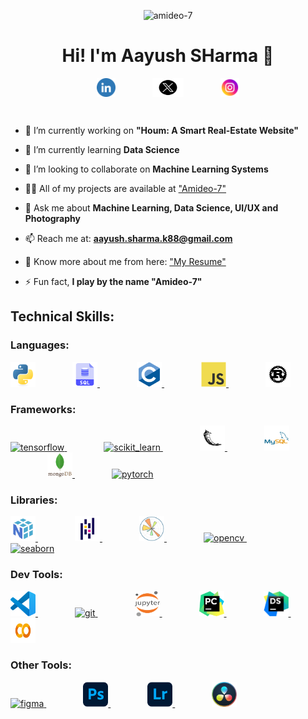<p align="center"> <img src="https://github.com/amideo-7/amideo-7/blob/6d9d4c0668e10bccc50abf9b732e5f2f12c9a95d/Images/Banner.gif" alt="amideo-7" /> </p>

<h1 align="center">Hi! I'm Aayush SHarma 👾</h1>

<p align="center">
<a href="https://linkedin.com/in/aayush-sharma-646449204" target="blank"><img align="center" src="https://github.com/amideo-7/amideo-7/blob/d42c93c20b1771fa18889d2670ff798fe9df0133/Images/linkedin.png" alt="aayush-sharma-646449204" height="30" width="30" /></a>&nbsp;&nbsp;&nbsp;&nbsp;&nbsp;&nbsp;&nbsp;&nbsp;&nbsp;&nbsp;&nbsp;&nbsp;&nbsp;&nbsp;
<a href="https://twitter.com/aayushs47212218" target="blank"><img align="center" src="https://github.com/amideo-7/amideo-7/blob/d42c93c20b1771fa18889d2670ff798fe9df0133/Images/twitter-x-seeklogo.com-4.png" alt="aayushs47212218" height="30" width="50" /></a>&nbsp;&nbsp;&nbsp;&nbsp;&nbsp;&nbsp;&nbsp;&nbsp;&nbsp;&nbsp;&nbsp;&nbsp;&nbsp;&nbsp;
<a href="https://instagram.com/_._kaptured_" target="blank"><img align="center" src="https://github.com/amideo-7/amideo-7/blob/d42c93c20b1771fa18889d2670ff798fe9df0133/Images/instagram.png" alt="_._kaptured_" height="30" width="30" /></a>
</p>

<br>

- 🔭 I’m currently working on **"Houm: A Smart Real-Estate Website"**

- 🌱 I’m currently learning **Data Science**

- 👯 I’m looking to collaborate on **Machine Learning Systems**

- 👨‍💻 All of my projects are available at ["Amideo-7"](https://github.com/amideo-7)

- 💬 Ask me about **Machine Learning, Data Science, UI/UX and Photography**

- 📫 Reach me at: **aayush.sharma.k88@gmail.com**

- 📄 Know more about me from here: ["My Resume"](https://github.com/amideo-7/Resume.git)

- ⚡ Fun fact, **I play by the name "Amideo-7"**


<h2 align="left">Technical Skills:</h2>
<h3>Languages:</h3>
<p align="left">
<a href="https://www.python.org" target="_blank" rel="noreferrer"> <img src="https://raw.githubusercontent.com/devicons/devicon/master/icons/python/python-original.svg" alt="python" width="40" height="40"/></a>&nbsp;&nbsp;&nbsp;&nbsp;&nbsp;&nbsp;&nbsp;&nbsp;&nbsp;&nbsp;&nbsp;&nbsp;&nbsp;&nbsp;
<a href="https://www.geeksforgeeks.org/sql-tutorial/" target="_blank" rel="noreferrer"> <img src="https://github.com/amideo-7/amideo-7/blob/99e34493e837bd8acf202a46f23aad0ecb7558f6/Images/sql.png" alt="sql" width="40" height="40"/> </a>&nbsp;&nbsp;&nbsp;&nbsp;&nbsp;&nbsp;&nbsp;&nbsp;&nbsp;&nbsp;&nbsp;&nbsp;&nbsp;&nbsp;
<a href="https://www.cprogramming.com/" target="_blank" rel="noreferrer"> <img src="https://raw.githubusercontent.com/devicons/devicon/master/icons/c/c-original.svg" alt="c" width="40" height="40"/> </a>&nbsp;&nbsp;&nbsp;&nbsp;&nbsp;&nbsp;&nbsp;&nbsp;&nbsp;&nbsp;&nbsp;&nbsp;&nbsp;&nbsp;
<a href="https://developer.mozilla.org/en-US/docs/Web/JavaScript" target="_blank" rel="noreferrer"> <img src="https://raw.githubusercontent.com/devicons/devicon/master/icons/javascript/javascript-original.svg" alt="javascript" width="40" height="40"/> </a>&nbsp;&nbsp;&nbsp;&nbsp;&nbsp;&nbsp;&nbsp;&nbsp;&nbsp;&nbsp;&nbsp;&nbsp;&nbsp;&nbsp;
<a href="https://www.rust-lang.org" target="_blank" rel="noreferrer"> <img src="https://github.com/amideo-7/amideo-7/blob/e36b3ce56656a7cf950838000341766b19558d84/Images/rust.png" alt="rust" width="40" height="40"/> </a> 
</p>

<h3>Frameworks:</h3>
<p align="left">
<a href="https://www.tensorflow.org" target="_blank" rel="noreferrer"> <img src="https://www.vectorlogo.zone/logos/tensorflow/tensorflow-icon.svg" alt="tensorflow" width="40" height="40"/> </a>&nbsp;&nbsp;&nbsp;&nbsp;&nbsp;&nbsp;&nbsp;&nbsp;&nbsp;&nbsp;&nbsp;&nbsp;&nbsp;&nbsp;
<a href="https://scikit-learn.org/" target="_blank" rel="noreferrer"> <img src="https://upload.wikimedia.org/wikipedia/commons/0/05/Scikit_learn_logo_small.svg" alt="scikit_learn" width="40" height="40"/> </a> &nbsp;&nbsp;&nbsp;&nbsp;&nbsp;&nbsp;&nbsp;&nbsp;&nbsp;&nbsp;&nbsp;&nbsp;&nbsp;&nbsp;
<a href="https://flask.palletsprojects.com/" target="_blank" rel="noreferrer"> <img src="https://github.com/amideo-7/amideo-7/blob/e36b3ce56656a7cf950838000341766b19558d84/Images/flask.png" alt="flask" width="40" height="40"/> </a>&nbsp;&nbsp;&nbsp;&nbsp;&nbsp;&nbsp;&nbsp;&nbsp;&nbsp;&nbsp;&nbsp;&nbsp;&nbsp;&nbsp;
<a href="https://www.mysql.com/" target="_blank" rel="noreferrer"> <img src="https://raw.githubusercontent.com/devicons/devicon/master/icons/mysql/mysql-original-wordmark.svg" alt="mysql" width="40" height="40"/> </a> &nbsp;&nbsp;&nbsp;&nbsp;&nbsp;&nbsp;&nbsp;&nbsp;&nbsp;&nbsp;&nbsp;&nbsp;&nbsp;&nbsp;
<a href="https://www.mongodb.com/" target="_blank" rel="noreferrer"> <img src="https://raw.githubusercontent.com/devicons/devicon/master/icons/mongodb/mongodb-original-wordmark.svg" alt="mongodb" width="40" height="40"/> </a>&nbsp;&nbsp;&nbsp;&nbsp;&nbsp;&nbsp;&nbsp;&nbsp;&nbsp;&nbsp;&nbsp;&nbsp;&nbsp;&nbsp;
<a href="https://pytorch.org/" target="_blank" rel="noreferrer"> <img src="https://www.vectorlogo.zone/logos/pytorch/pytorch-icon.svg" alt="pytorch" width="40" height="40"/> </a>
</p>

<h3>Libraries:</h3>
<p align="left">
<a href="https://numpy.org/" target="_blank" rel="noreferrer"> <img src="https://github.com/amideo-7/amideo-7/blob/e36b3ce56656a7cf950838000341766b19558d84/Images/numpylogoicon.png" alt="numpy" width="40" height="40"/> </a>&nbsp;&nbsp;&nbsp;&nbsp;&nbsp;&nbsp;&nbsp;&nbsp;&nbsp;&nbsp;&nbsp;&nbsp;&nbsp;&nbsp;
<a href="https://pandas.pydata.org/" target="_blank" rel="noreferrer"> <img src="https://raw.githubusercontent.com/devicons/devicon/2ae2a900d2f041da66e950e4d48052658d850630/icons/pandas/pandas-original.svg" alt="pandas" width="40" height="40"/> </a>&nbsp;&nbsp;&nbsp;&nbsp;&nbsp;&nbsp;&nbsp;&nbsp;&nbsp;&nbsp;&nbsp;&nbsp;&nbsp;&nbsp;
<a href="https://matplotlib.org/stable/index.html" target="_blank" rel="noreferrer"> <img src="https://github.com/amideo-7/amideo-7/blob/117455ddba92b111c5edce65f26d49c97433af62/Images/matplotlib.png" alt="matplotlib" width="40" height="40"/> </a>&nbsp;&nbsp;&nbsp;&nbsp;&nbsp;&nbsp;&nbsp;&nbsp;&nbsp;&nbsp;&nbsp;&nbsp;&nbsp;&nbsp;
<a href="https://opencv.org/" target="_blank" rel="noreferrer"> <img src="https://www.vectorlogo.zone/logos/opencv/opencv-icon.svg" alt="opencv" width="40" height="40"/> </a>&nbsp;&nbsp;&nbsp;&nbsp;&nbsp;&nbsp;&nbsp;&nbsp;&nbsp;&nbsp;&nbsp;&nbsp;&nbsp;&nbsp;
<a href="https://seaborn.pydata.org/" target="_blank" rel="noreferrer"> <img src="https://seaborn.pydata.org/_images/logo-mark-lightbg.svg" alt="seaborn" width="40" height="40"/> </a> 
</p>

<h3>Dev Tools:</h3>
<p align="left">
<a href="https://code.visualstudio.com/" target="_blank" rel="noreferrer"> <img src="https://github.com/amideo-7/amideo-7/blob/068a2a98b87d1e14417b151bb2ef120d534ddf0f/Images/vscode.png" alt="vscode" width="40" height="40"/> </a>&nbsp;&nbsp;&nbsp;&nbsp;&nbsp;&nbsp;&nbsp;&nbsp;&nbsp;&nbsp;&nbsp;&nbsp;&nbsp;&nbsp;
<a href="https://git-scm.com/" target="_blank" rel="noreferrer"> <img src="https://www.vectorlogo.zone/logos/git-scm/git-scm-icon.svg" alt="git" width="40" height="40"/> </a>&nbsp;&nbsp;&nbsp;&nbsp;&nbsp;&nbsp;&nbsp;&nbsp;&nbsp;&nbsp;&nbsp;&nbsp;&nbsp;&nbsp;
<a href="https://jupyter.org/" target="_blank" rel="noreferrer"> <img src="https://github.com/amideo-7/amideo-7/blob/e36b3ce56656a7cf950838000341766b19558d84/Images/jupyter-seeklogo.com.png" alt="jupyternbk" width="40" height="40"/> </a>&nbsp;&nbsp;&nbsp;&nbsp;&nbsp;&nbsp;&nbsp;&nbsp;&nbsp;&nbsp;&nbsp;&nbsp;&nbsp;&nbsp;
<a href="https://www.jetbrains.com/pycharm/" target="_blank" rel="noreferrer"> <img src="https://github.com/amideo-7/amideo-7/blob/56b2e47604370516e09d2e5db9936b0c08ec0d34/Images/PyCharm_icon.png" alt="pycharm" width="40" height="40"/> </a>&nbsp;&nbsp;&nbsp;&nbsp;&nbsp;&nbsp;&nbsp;&nbsp;&nbsp;&nbsp;&nbsp;&nbsp;&nbsp;&nbsp;
<a href="https://www.jetbrains.com/dataspell/" target="_blank" rel="noreferrer"> <img src="https://github.com/amideo-7/amideo-7/blob/56b2e47604370516e09d2e5db9936b0c08ec0d34/Images/DataSpell_icon.png" alt="dataspell" width="40" height="40"/> </a>&nbsp;&nbsp;&nbsp;&nbsp;&nbsp;&nbsp;&nbsp;&nbsp;&nbsp;&nbsp;&nbsp;&nbsp;&nbsp;&nbsp;
<a href="https://colab.google/" target="_blank" rel="noreferrer"> <img src="https://github.com/amideo-7/amideo-7/blob/56b2e47604370516e09d2e5db9936b0c08ec0d34/Images/Google_Colaboratory_SVG_Logo.svg.png" alt="googlecolab" width="40" height="40"/> </a> 
</p>

<h3>Other Tools:</h3>
<p align="left">  
<a href="https://www.figma.com/" target="_blank" rel="noreferrer"> <img src="https://www.vectorlogo.zone/logos/figma/figma-icon.svg" alt="figma" width="40" height="40"/> </a>&nbsp;&nbsp;&nbsp;&nbsp;&nbsp;&nbsp;&nbsp;&nbsp;&nbsp;&nbsp;&nbsp;&nbsp;&nbsp;&nbsp; 
<a href="https://www.photoshop.com/en" target="_blank" rel="noreferrer"> <img src="https://github.com/amideo-7/amideo-7/blob/59bd18ff2baa5f804f429222958bb7c980e3c22f/Images/photoshop.png" alt="photoshop" width="40" height="40"/> </a>&nbsp;&nbsp;&nbsp;&nbsp;&nbsp;&nbsp;&nbsp;&nbsp;&nbsp;&nbsp;&nbsp;&nbsp;&nbsp;&nbsp; 
<a href="https://www.adobe.com/in/products/photoshop-lightroom.html" target="_blank" rel="noreferrer"> <img src="https://github.com/amideo-7/amideo-7/blob/59bd18ff2baa5f804f429222958bb7c980e3c22f/Images/photoshop-lightroom.png" alt="lighroom" width="40" height="40"/> </a>&nbsp;&nbsp;&nbsp;&nbsp;&nbsp;&nbsp;&nbsp;&nbsp;&nbsp;&nbsp;&nbsp;&nbsp;&nbsp;&nbsp; 
<a href="https://www.blackmagicdesign.com/in/products/davinciresolve" target="_blank" rel="noreferrer"> <img src="https://github.com/amideo-7/amideo-7/blob/59bd18ff2baa5f804f429222958bb7c980e3c22f/Images/davinci%20resolve.png" alt="DaVinci Resolve" width="40" height="40"/> </a>  
</p>

